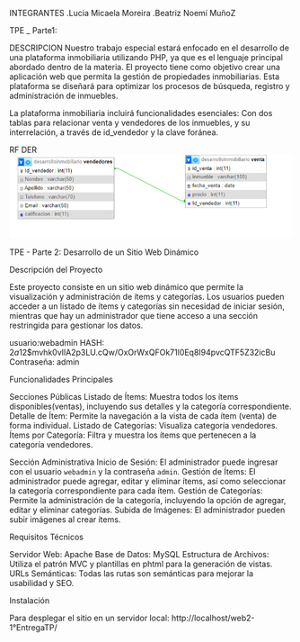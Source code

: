 INTEGRANTES
 .Lucia Micaela Moreira 
 .Beatriz Noemí MuñoZ

TPE _ Parte1:

DESCRIPCION
Nuestro trabajo especial estará enfocado en el desarrollo de una plataforma inmobiliaria utilizando PHP, ya que es el lenguaje principal abordado dentro de la materia. El proyecto tiene como objetivo crear una aplicación web que permita la gestión de propiedades inmobiliarias. Esta plataforma se diseñará para optimizar los procesos de búsqueda, registro y administración de inmuebles.

La plataforma inmobiliaria incluirá funcionalidades esenciales:
Con dos tablas para relacionar venta y vendedores de los inmuebles, y su interrelación, a través de id_vendedor y la clave foránea.

RF DER
![Diagrama de Relaciones](images/tablaRelacional.png)

TPE - Parte 2: Desarrollo de un Sitio Web Dinámico

 Descripción del Proyecto

Este proyecto consiste en un sitio web dinámico que permite la visualización y administración de ítems y categorías. Los usuarios pueden acceder a un listado de ítems y categorías sin necesidad de iniciar sesión, mientras que hay un administrador que tiene acceso a una sección restringida para gestionar los datos.

usuario:webadmin
HASH: $2a$12$mvhk0vIlA2p3LU.cQw/OxOrWxQFOk71l0Eq8I94pvcQTF5Z32icBu
Contraseña: admin

Funcionalidades Principales

Secciones Públicas
 Listado de Ítems: Muestra todos los ítems disponibles(ventas), incluyendo sus detalles y la categoría correspondiente.
 Detalle de Ítem: Permite la navegación a la vista de cada ítem (venta) de forma individual.
 Listado de Categorías: Visualiza categoría vendedores.
 Ítems por Categoría: Filtra y muestra los ítems que pertenecen a la categoría vendedores.

Sección Administrativa
Inicio de Sesión: El administrador puede ingresar con el usuario `webadmin` y la contraseña `admin`.
Gestión de Ítems: El administrador puede agregar, editar y eliminar ítems, así como seleccionar la categoría correspondiente para cada ítem.
Gestión de Categorías: Permite la administración de la categoría, incluyendo la opción de agregar, editar y eliminar categorías.
Subida de Imágenes: El administrador pueden subir imágenes al crear ítems.

Requisitos Técnicos

Servidor Web: Apache
Base de Datos: MySQL
Estructura de Archivos: Utiliza el patrón MVC y plantillas en phtml para la generación de vistas.
URLs Semánticas: Todas las rutas son semánticas para mejorar la usabilidad y SEO.

Instalación

Para desplegar el sitio en un servidor local:
http://localhost/web2-1°EntregaTP/






